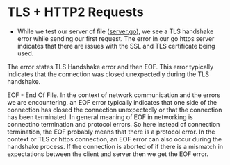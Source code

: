 # TLS + HTTP2 Requests

- While we test our server of file ([server.go](../../../golang-udemy-code/rest_api/api/server.go)), we see a TLS handshake error while sending our first request. The error in our go https server indicates that there are issues with the SSL and TLS certificate being used. 

The error states TLS Handshake error and then EOF. This error typically indicates that the connection was closed unexpectedly during the TLS handshake.

EOF - End Of File. In the context of network communication and the errors we are encountering, an EOF error typically indicates that one side of the connection has closed the connection unexpectedly or that the connection has been terminated. In general meaning of EOF in networking is connectino termination and protocol errors. So here instead of connection termination, the EOF probably means that there is a protocol error. In the context or TLS or https connection, an EOF error can also occur during the handshake process. If the connection is aborted of if there is a mismatch in expectations between the client and server then we get the EOF error.